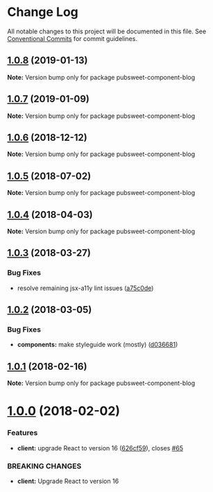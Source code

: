 # Change Log

All notable changes to this project will be documented in this file.
See [Conventional Commits](https://conventionalcommits.org) for commit guidelines.

## [1.0.8](https://gitlab.coko.foundation/pubsweet/pubsweet/compare/pubsweet-component-blog@1.0.7...pubsweet-component-blog@1.0.8) (2019-01-13)

**Note:** Version bump only for package pubsweet-component-blog





## [1.0.7](https://gitlab.coko.foundation/pubsweet/pubsweet/compare/pubsweet-component-blog@1.0.6...pubsweet-component-blog@1.0.7) (2019-01-09)

**Note:** Version bump only for package pubsweet-component-blog





## [1.0.6](https://gitlab.coko.foundation/pubsweet/pubsweet/compare/pubsweet-component-blog@1.0.5...pubsweet-component-blog@1.0.6) (2018-12-12)

**Note:** Version bump only for package pubsweet-component-blog





<a name="1.0.5"></a>
## [1.0.5](https://gitlab.coko.foundation/pubsweet/pubsweet/compare/pubsweet-component-blog@1.0.4...pubsweet-component-blog@1.0.5) (2018-07-02)




**Note:** Version bump only for package pubsweet-component-blog

<a name="1.0.4"></a>
## [1.0.4](https://gitlab.coko.foundation/pubsweet/pubsweet/compare/pubsweet-component-blog@1.0.3...pubsweet-component-blog@1.0.4) (2018-04-03)




**Note:** Version bump only for package pubsweet-component-blog

<a name="1.0.3"></a>
## [1.0.3](https://gitlab.coko.foundation/pubsweet/pubsweet/compare/pubsweet-component-blog@1.0.2...pubsweet-component-blog@1.0.3) (2018-03-27)


### Bug Fixes

* resolve remaining jsx-a11y lint issues ([a75c0de](https://gitlab.coko.foundation/pubsweet/pubsweet/commit/a75c0de))




<a name="1.0.2"></a>
## [1.0.2](https://gitlab.coko.foundation/pubsweet/pubsweet/compare/pubsweet-component-blog@1.0.1...pubsweet-component-blog@1.0.2) (2018-03-05)


### Bug Fixes

* **components:** make styleguide work (mostly) ([d036681](https://gitlab.coko.foundation/pubsweet/pubsweet/commit/d036681))




<a name="1.0.1"></a>

## [1.0.1](https://gitlab.coko.foundation/pubsweet/pubsweet/compare/pubsweet-component-blog@1.0.0...pubsweet-component-blog@1.0.1) (2018-02-16)

**Note:** Version bump only for package pubsweet-component-blog

<a name="1.0.0"></a>

# [1.0.0](https://gitlab.coko.foundation/pubsweet/pubsweet/compare/pubsweet-component-blog@0.3.5...pubsweet-component-blog@1.0.0) (2018-02-02)

### Features

* **client:** upgrade React to version 16 ([626cf59](https://gitlab.coko.foundation/pubsweet/pubsweet/commit/626cf59)), closes [#65](https://gitlab.coko.foundation/pubsweet/pubsweet/issues/65)

### BREAKING CHANGES

* **client:** Upgrade React to version 16
